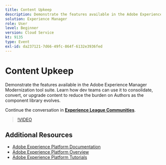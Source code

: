 ```yaml
---
title: Content Upkeep
description: Demonstrate the features available in the Adobe Experience Manager Modernization tool suite. Learn how dev teams can use it to consolidate, convert, or upgrade content to reduce the burden on Authors as the component library evolves.
solution: Experience Manager
role: User
level: Beginner
version: Cloud Service
kt: 9135
type: Event
exl-id: da237121-7d66-49fc-864f-6132e3936fed
---
```

# Content Upkeep

Demonstrate the features available in the Adobe Experience Manager Modernization tool suite. Learn how dev teams can use it to consolidate, convert, or upgrade content to reduce the burden on Authors as the component library evolves.

Continue the conversation in **[Experience League Communities](https://adobe.ly/3zJuUBH)**.

>[!VIDEO](https://video.tv.adobe.com/v/337577/?quality=12&learn=on&hidetitle=true)

## Additional Resources

- [Adobe Experience Platform Documentation](https://experienceleague.adobe.com/docs/experience-platform.html)
- [Adobe Experience Platform Overview](https://experienceleague.adobe.com/docs/experience-platform/landing/home.html)
- [Adobe Experience Platform Tutorials](https://experienceleague.adobe.com/docs/platform-learn/tutorials/overview.html?lang=en)
